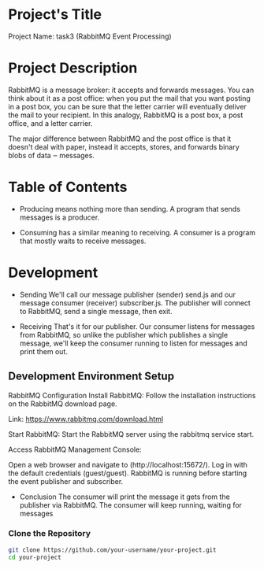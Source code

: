 # Project's Title
Project Name: task3 (RabbitMQ Event Processing)

# Project Description
RabbitMQ is a message broker: it accepts and forwards messages. You can think about it as a post office: when you put the mail that you want posting in a post box, you can be sure that the letter carrier will eventually deliver the mail to your recipient. In this analogy, RabbitMQ is a post box, a post office, and a letter carrier.

The major difference between RabbitMQ and the post office is that it doesn't deal with paper, instead it accepts, stores, and forwards binary blobs of data ‒ messages.


# Table of Contents 
- Producing means nothing more than sending. A program that sends messages is a producer.

- Consuming has a similar meaning to receiving. A consumer is a program that mostly waits to receive messages.

# Development
- Sending
We'll call our message publisher (sender) send.js and our message consumer (receiver) subscriber.js. The publisher will connect to RabbitMQ, send a single message, then exit.

- Receiving
That's it for our publisher. Our consumer listens for messages from RabbitMQ, so unlike the publisher which publishes a single message, we'll keep the consumer running to listen for messages and print them out.

## Development Environment Setup 
RabbitMQ Configuration
Install RabbitMQ:
Follow the installation instructions on the RabbitMQ download page.

Link: https://www.rabbitmq.com/download.html

Start RabbitMQ:
Start the RabbitMQ server using the rabbitmq service start.

Access RabbitMQ Management Console:

Open a web browser and navigate to (http://localhost:15672/). Log in with the default credentials (guest/guest).
RabbitMQ is running before starting the event publisher and subscriber.

- Conclusion
The consumer will print the message it gets from the publisher via RabbitMQ. The consumer will keep running, waiting for messages

### Clone the Repository

```bash
git clone https://github.com/your-username/your-project.git
cd your-project